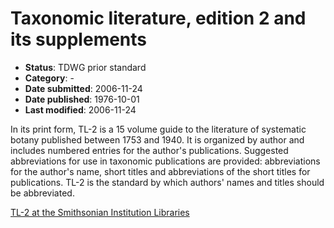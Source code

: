 # Taxonomic literature, edition 2 and its supplements

* **Status**: TDWG prior standard
* **Category**: -
* **Date submitted**: 2006-11-24
* **Date published**: 1976-10-01
* **Last modified**: 2006-11-24

In its print form, TL-2 is a 15 volume guide to the literature of systematic botany published between 1753 and 1940. 
It is organized by author and includes numbered entries for the author's publications. 
Suggested abbreviations for use in taxonomic publications are provided: abbreviations for the author's name, short titles and abbreviations of the short titles for publications. 
TL-2 is the standard by which authors' names and titles should be abbreviated.

[TL-2 at the Smithsonian Institution Libraries](http://www.sil.si.edu/digitalcollections/tl-2/)